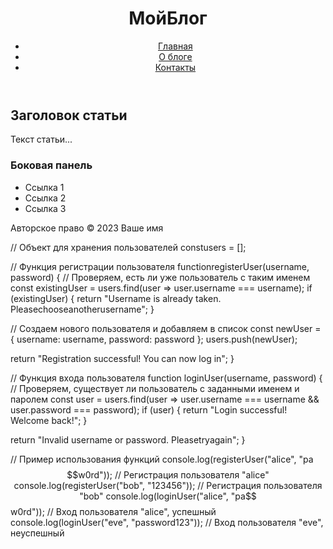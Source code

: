 <!DOCTYPE html>
<html lang="ru">
<head>
<meta charset="UTF-8">
<meta name="viewport" content="width=device-width, initial-scale=1.0">
<title>МойБлог</title>
<link rel="stylesheet" href="styles.css">
</head>
<body>
<header>
<h1>МойБлог</h1>
<nav>
<ul>
<li><a href="#">Главная</a></li>
<li><a href="#">О блоге</a></li>
<li><a href="#">Контакты</a></li>
</ul>
</nav>
</header>
<main>
<article>
<h2>Заголовок статьи</h2>
<p>Текст статьи...</p>
<!-- Дополнительный контент -->
</article>

<aside>
<h3>Боковая панель</h3>
<ul>
<li>Ссылка 1</li>
<li>Ссылка 2</li>
<li>Ссылка 3</li>
</ul>
</aside>
</main>

<footer>
<p>Авторское право &copy; 2023 Ваше имя</p>
</footer>
</body>
</html>
// Объект для хранения пользователей
constusers = [];

// Функция регистрации пользователя
functionregisterUser(username, password) {
  // Проверяем, есть ли уже пользователь с таким именем
const existingUser = users.find(user => user.username === username);
  if (existingUser) {
    return "Username is already taken. Pleasechooseanotherusername";
  }

  // Создаем нового пользователя и добавляем в список
const newUser = {
    username: username,
    password: password
};
  users.push(newUser);

  return "Registration successful! You can now log in";
}

// Функция входа пользователя
function loginUser(username, password) {
// Проверяем, существует ли пользователь с заданными именем и паролем
const user = users.find(user => user.username === username && user.password === password);
  if (user) {
    return "Login successful! Welcome back!";
  }

  return "Invalid username or password. Pleasetryagain";
}

// Пример использования функций
console.log(registerUser("alice", "pa$$w0rd")); // Регистрация пользователя "alice"
console.log(registerUser("bob", "123456")); // Регистрация пользователя "bob"
console.log(loginUser("alice", "pa$$w0rd")); // Вход пользователя "alice", успешный
console.log(loginUser("eve", "password123")); // Вход пользователя "eve", неуспешный
